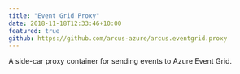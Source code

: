 ```yaml
---
title: "Event Grid Proxy"
date: 2018-11-18T12:33:46+10:00
featured: true
github: https://github.com/arcus-azure/arcus.eventgrid.proxy
---
```


A side-car proxy container for sending events to Azure Event Grid.
